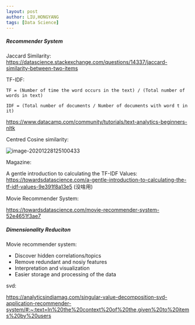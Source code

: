 ```yaml
---
layout: post
author: LIU,HONGYANG
tags: [Data Science]
---
```




##### Recommender System

Jaccard Similarity: https://datascience.stackexchange.com/questions/14337/jaccard-similarity-between-two-items



TF-IDF:

```
TF = (Number of time the word occurs in the text) / (Total number of words in text)
```



```
IDF = (Total number of documents / Number of documents with word t in it)
```



https://www.datacamp.com/community/tutorials/text-analytics-beginners-nltk





Centred Cosine similarity:

![image-20201228125100433](https://tva1.sinaimg.cn/large/0081Kckwgy1gm3h6iuhwij31950u04hf.jpg)



Magazine: 

A gentle introduction to calculating the TF-IDF Values: https://towardsdatascience.com/a-gentle-introduction-to-calculating-the-tf-idf-values-9e391f8a13e5 (没啥用)

Movie Recommender System:

https://towardsdatascience.com/movie-recommender-system-52e4651f3ae7





##### Dimensionality Reduciton

Movie recommender system:

- Discover hidden correlations/topics
- Remove redundant and nosiy features
- Interpretation and visualization
- Easier storage and processing of the data

svd:

https://analyticsindiamag.com/singular-value-decomposition-svd-application-recommender-system/#:~:text=In%20the%20context%20of%20the,given%20to%20items%20by%20users



